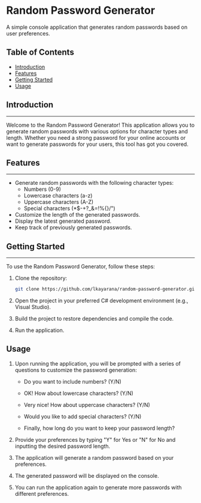# Random Password Generator

A simple console application that generates random passwords based on user preferences.

## **Table of Contents**

- [Introduction](#introduction)
- [Features](#features)
- [Getting Started](#getting-started)
- [Usage](#usage)

## **Introduction**
---

Welcome to the Random Password Generator! This application allows you to generate random passwords with various options for character types and length. Whether you need a strong password for your online accounts or want to generate passwords for your users, this tool has got you covered.

## **Features**
---

- Generate random passwords with the following character types:
  - Numbers (0-9)
  - Lowercase characters (a-z)
  - Uppercase characters (A-Z)
  - Special characters (*$-+?_&=!%{}/\")
- Customize the length of the generated passwords.
- Display the latest generated password.
- Keep track of previously generated passwords.

## **Getting Started**
---

To use the Random Password Generator, follow these steps:

1. Clone the repository:

   ```bash
   git clone https://github.com/lkayarana/random-password-generator.git
2. Open the project in your preferred C# development environment (e.g., Visual Studio).

3. Build the project to restore dependencies and compile the code.

4. Run the application.

## **Usage**

1. Upon running the application, you will be prompted with a series of questions to customize the password generation:

   - Do you want to include numbers? (Y/N)

   - OK! How about lowercase characters? (Y/N)

   - Very nice! How about uppercase characters? (Y/N)

   - Would you like to add special characters? (Y/N)

   - Finally, how long do you want to keep your password length?

2. Provide your preferences by typing "Y" for Yes or "N" for No and inputting the desired password length.

3. The application will generate a random password based on your preferences.

4. The generated password will be displayed on the console.

5. You can run the application again to generate more passwords with different preferences.
